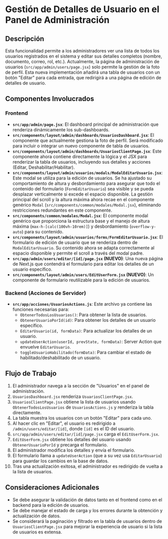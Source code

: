 # Gestión de Detalles de Usuario en el Panel de Administración

## Descripción
Esta funcionalidad permite a los administradores ver una lista de todos los usuarios registrados en el sistema y editar sus detalles completos (nombre, documento, correo, rol, etc.). Actualmente, la página de administración de usuarios (`src/app/admin/users/page.jsx`) solo permite la gestión de la foto de perfil. Esta nueva implementación añadirá una tabla de usuarios con un botón "Editar" para cada entrada, que redirigirá a una página de edición de detalles de usuario.

## Componentes Involucrados

### Frontend
*   **`src/app/admin/page.jsx`**: El dashboard principal de administración que renderiza dinámicamente los sub-dashboards.
*   **`src/components/layout/admin/dashboards/UsuariosDashboard.jsx`**: El componente que actualmente gestiona la foto de perfil. Será modificado para incluir o integrar un nuevo componente de tabla de usuarios.
*   **`src/components/layout/admin/dashboards/UsuariosClientPage.jsx`**: Este componente ahora contiene directamente la lógica y el JSX para renderizar la tabla de usuarios, incluyendo sus detalles y acciones (Editar, Deshabilitar/Habilitar).
*   **`src/components/layout/admin/usuarios/modals/ModalEditarUsuario.jsx`**: Este modal se utiliza para la edición de usuarios. Se ha ajustado su comportamiento de altura y desbordamiento para asegurar que todo el contenido del formulario (`FormEditarUsuario`) sea visible y se pueda desplazar verticalmente si excede el espacio disponible. La gestión principal del scroll y la altura máxima ahora recae en el componente genérico `Modal` (`src/components/common/modales/Modal.jsx`), eliminando restricciones redundantes en este componente.
*   **`src/components/common/modales/Modal.jsx`**: El componente modal genérico que proporciona la estructura base y el manejo de altura máxima (`max-h-[calc(100vh-10rem)]`) y desbordamiento (`overflow-y-auto`) para su contenido.
*   **`src/components/layout/admin/usuarios/forms/FormEditarUsuario.jsx`**: El formulario de edición de usuario que se renderiza dentro de `ModalEditarUsuario`. Su contenido ahora se adapta correctamente al espacio disponible y permite el scroll a través del modal padre.
*   **`src/app/admin/users/editar/[id]/page.jsx` (NUEVO)**: Una nueva página de Next.js que contendrá el formulario para editar los detalles de un usuario específico.
*   **`src/components/layout/admin/users/EditUserForm.jsx` (NUEVO)**: Un componente de formulario reutilizable para la edición de usuarios.

### Backend (Acciones de Servidor)
*   **`src/app/acciones/UsuariosActions.js`**: Este archivo ya contiene las funciones necesarias para:
    *   `ObtenerTodosLosUsuarios()`: Para obtener la lista de usuarios.
    *   `ObtenerUsuarioPorId(id)`: Para obtener los detalles de un usuario específico.
    *   `EditarUsuario(id, formData)`: Para actualizar los detalles de un usuario.
    *   `updateUserAction(userId, prevState, formData)`: Server Action que envuelve `EditarUsuario`.
    *   `toggleUsuarioHabilitado(formData)`: Para cambiar el estado de habilitado/deshabilitado de un usuario.

## Flujo de Trabajo

1.  El administrador navega a la sección de "Usuarios" en el panel de administración.
2.  `UsuariosDashboard.jsx` renderiza `UsuariosClientPage.jsx`.
3.  `UsuariosClientPage.jsx` obtiene la lista de usuarios usando `ObtenerTodosLosUsuarios` de `UsuariosActions.js` y renderiza la tabla directamente.
4.  La tabla muestra los usuarios con un botón "Editar" para cada uno.
5.  Al hacer clic en "Editar", el usuario es redirigido a `/admin/users/editar/[id]`, donde `[id]` es el ID del usuario.
6.  `src/app/admin/users/editar/[id]/page.jsx` carga el `EditUserForm.jsx`.
7.  `EditUserForm.jsx` obtiene los detalles del usuario usando `ObtenerUsuarioPorId` y precarga el formulario.
8.  El administrador modifica los detalles y envía el formulario.
9.  El formulario llama a `updateUserAction` (que a su vez usa `EditarUsuario`) para guardar los cambios en la base de datos.
10. Tras una actualización exitosa, el administrador es redirigido de vuelta a la lista de usuarios.

## Consideraciones Adicionales

*   Se debe asegurar la validación de datos tanto en el frontend como en el backend para la edición de usuarios.
*   Se debe manejar el estado de carga y los errores durante la obtención y actualización de datos.
*   Se considerará la paginación y filtrado en la tabla de usuarios dentro de `UsuariosClientPage.jsx` para mejorar la experiencia de usuario si la lista de usuarios es extensa.
